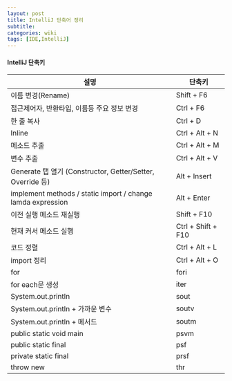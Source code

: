 ```yaml
---
layout: post
title: IntelliJ 단축어 정리
subtitle: 
categories: wiki
tags: [IDE,IntelliJ]
---
```


#### IntelliJ 단축키

|설명|단축키|
|------|----|
|이름 변경(Rename)|Shift + F6|
|접근제어자, 반환타입, 이름등 주요 정보 변경|Ctrl + F6|
|한 줄 복사|Ctrl + D|
|Inline|Ctrl + Alt + N|
|메소드 추출|Ctrl + Alt + M|
|변수 추출|Ctrl + Alt + V|
|Generate 탭 열기 (Constructor, Getter/Setter, Override 등)|Alt + Insert|
|implement methods / static import  / change lamda expression|Alt + Enter|
|이전 실행 메소드 재실행|Shift + F10|
|현재 커서 메소드 실행|Ctrl + Shift + F10|
|코드 정렬|Ctrl + Alt + L|
|import 정리|Ctrl + Alt + O|
|for|fori|
|for each문 생성|iter|
|System.out.println|sout|
|System.out.println + 가까운 변수|soutv|
|System.out.println + 메서드|soutm|
|public static void main|psvm|
|public static final|psf|
|private static final|prsf|
|throw new|thr|